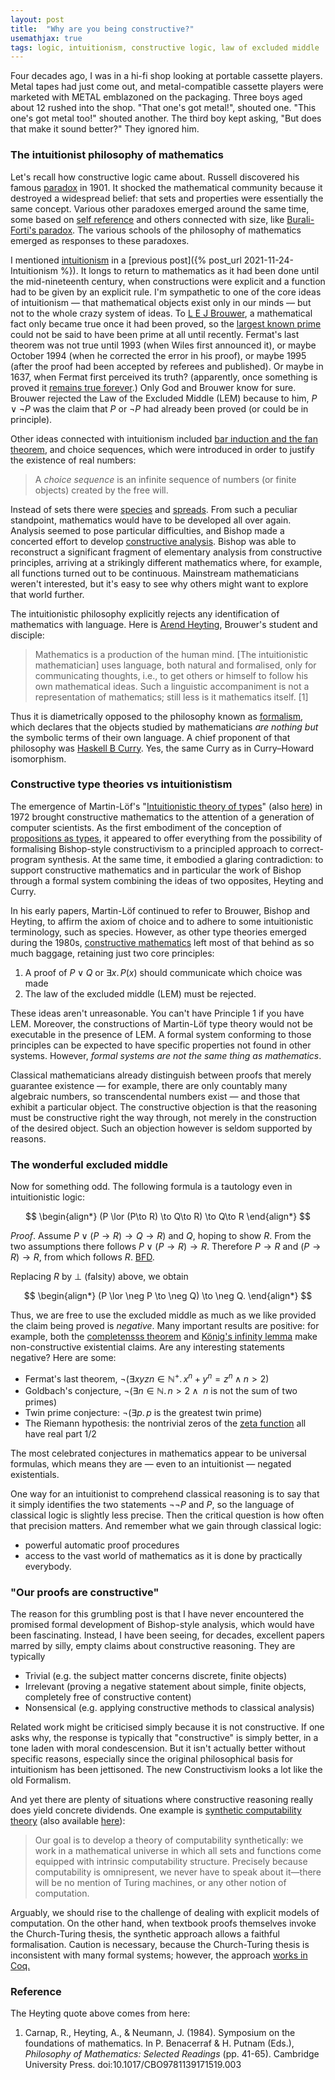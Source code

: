 ```yaml
---
layout: post
title:  "Why are you being constructive?"
usemathjax: true 
tags: logic, intuitionism, constructive logic, law of excluded middle
---
```


Four decades ago, I was in a hi-fi shop looking at portable cassette players. Metal tapes had just come out, and metal-compatible cassette players were marketed with METAL emblazoned on the packaging. Three boys aged about 12 rushed into the shop. "That one's got metal!", shouted one. "This one's got metal too!" shouted another. The third boy kept asking, "But does that make it sound better?" They ignored him.

### The intuitionist philosophy of mathematics

Let's recall how constructive logic came about. Russell discovered his famous [paradox](https://plato.stanford.edu/entries/russell-paradox/) in 1901. It shocked the mathematical community because it destroyed a widespread belief: that sets and properties were essentially the same concept. Various other paradoxes emerged around the same time, some based on [self reference](https://www.dpmms.cam.ac.uk/~wtg10/richardsparadox.html) and others connected with size, like [Burali-Forti's paradox](https://www.oxfordreference.com/view/10.1093/oi/authority.20110803095535765).
The various schools of the philosophy of mathematics emerged as responses to these paradoxes. 

I mentioned [intuitionism](https://plato.stanford.edu/entries/intuitionism/) in a [previous post]({% post_url 2021-11-24-Intuitionism %}).
It longs to return to mathematics as it had been done until the mid-nineteenth century, when constructions were explicit and a function had to be given by an explicit rule.
I'm sympathetic to one of the core ideas of intuitionism — that mathematical objects exist only in our minds — but not to the whole crazy system of ideas.
To [L E J Brouwer](https://plato.stanford.edu/entries/brouwer/), a mathematical fact only became true once it had been proved, so the [largest known prime](https://en.wikipedia.org/wiki/Largest_known_prime_number) could not be said to have been prime at all until recently.
Fermat's last theorem was not true until 1993 (when Wiles first announced it), or maybe October 1994 (when he corrected the error in his proof), or maybe 1995 (after the proof had been accepted by referees and published). Or maybe in 1637, when Fermat first perceived its truth? (apparently, once something is proved it [remains true forever]( click).) 
Only God and Brouwer know for sure.
Brouwer rejected the Law of the Excluded Middle (LEM) because to him, $P\lor \neg P$ was the claim that $P$ or $\neg P$ had already been proved (or could be in principle).

Other ideas connected with intuitionism included [bar induction and the fan theorem](https://plato.stanford.edu/entries/intuitionism/#BarThe), and choice sequences, which were introduced in order to justify the existence of real numbers:

> A *choice sequence* is an infinite sequence of numbers (or finite objects) created by the free will. 

Instead of sets there were [species](https://encyclopediaofmath.org/wiki/Species) and [spreads](https://encyclopediaofmath.org/wiki/Spread_(in_intuitionistic_logic)).
From such a peculiar standpoint, mathematics would have to be developed all over again.
Analysis seemed to pose particular difficulties, and Bishop made a concerted effort to develop [constructive analysis](https://ncatlab.org/nlab/show/Bishop%27s+constructive+mathematics).
Bishop was able to reconstruct a significant fragment of elementary analysis from constructive principles, arriving at a strikingly different mathematics where, for example, all functions turned out to be continuous.
Mainstream mathematicians weren't interested, but it's easy to see why others might want to explore that world further.

The intuitionistic philosophy explicitly rejects any identification of mathematics with language.
Here is [Arend Heyting](https://en.wikipedia.org/wiki/Arend_Heyting), Brouwer's student and disciple:

> Mathematics is a production of the human mind. [The intuitionistic mathematician] uses language, both natural and formalised, only for communicating thoughts, i.e., to get others or himself to follow his own mathematical ideas. Such a linguistic accompaniment is not a representation of mathematics; still less is it mathematics itself. [1]

Thus it is diametrically opposed to the philosophy known as [formalism](https://plato.stanford.edu/entries/formalism-mathematics/), which declares that the objects studied by mathematicians *are nothing but* the symbolic terms of their own language. A chief proponent of that philosophy was [Haskell B Curry](https://plato.stanford.edu/entries/formalism-mathematics/#TerForCur). Yes, the same Curry as in Curry–Howard isomorphism.


### Constructive type theories vs intuitionistism

The emergence of Martin-Löf's "[Intuitionistic theory of types](https://doi.org/10.1093/oso/9780198501275.003.0010)" (also [here](/papers/Martin-Löf-intuitionistic_theory_of_types)) in 1972 brought constructive mathematics to the attention of a generation of computer scientists.
As the first embodiment of the conception of [propositions as types](https://plato.stanford.edu/entries/type-theory-intuitionistic/#PropType), it appeared to offer everything from the possibility of formalising Bishop-style constructivism to a principled approach to correct-program synthesis.
At the same time, it embodied a glaring contradiction: to support constructive mathematics and in particular the work of Bishop through a formal system combining the ideas of two opposites, Heyting and Curry. 

In his early papers, Martin-Löf continued to refer to Brouwer, Bishop and Heyting,  to affirm the axiom of choice and to adhere to some intuitionistic terminology, such as species. However, as other type theories emerged during the 1980s, [constructive mathematics](https://plato.stanford.edu/entries/mathematics-constructive/) left most of that behind as so much baggage, retaining just two core principles:

1. A proof of $P\lor Q$ or $\exists x.\,P(x)$ should communicate which choice was made
2. The law of the excluded middle (LEM) must be rejected.

These ideas aren't unreasonable. You can't have Principle 1 if you have LEM. 
Moreover, the constructions of Martin-Löf type theory would not be executable in the presence of LEM. 
A formal system conforming to those principles can be expected to have specific properties not found in other systems. However, *formal systems are not the same thing as mathematics*.

Classical mathematicians already distinguish between proofs that merely guarantee existence — for example, there are only countably many algebraic numbers, so transcendental numbers exist — and those that exhibit a particular object. The constructive objection is that the reasoning must be constructive right the way through, not merely in the construction of the desired object. Such an objection however is seldom supported by reasons.

### The wonderful excluded middle

Now for something odd. The following formula is a tautology even in intuitionistic logic:

$$ 
\begin{align*}
 (P \lor (P\to R) \to Q\to R) \to Q\to R 
\end{align*}
$$

*Proof*. Assume $P \lor (P\to R) \to Q\to R)$ and $Q$, hoping to show $R$.
From the two assumptions there follows $P \lor (P\to R) \to R$. Therefore $P\to R$ and $(P\to R) \to R$, from which follows $R$. [BFD](https://www.urbandictionary.com/define.php?term=BFD).

Replacing $R$ by $\bot$ (falsity) above, we obtain

$$ 
\begin{align*}
 (P \lor \neg P \to \neg Q) \to \neg Q.
\end{align*}
$$

Thus, we are free to use the excluded middle as much as we like provided the claim being proved is *negative*. 
Many important results are positive: for example, both the [completensss theorem](https://plato.stanford.edu/entries/goedel/#ComThe)
and [König's infinity lemma](https://en.wikipedia.org/wiki/Kőnig%27s_lemma)
make non-constructive existential claims.
Are any interesting statements negative? Here are some:

* Fermat's last theorem, $\neg(\exists x y z n\in \mathbb{N^{+}}.\, x^n+y^n = z^n \land n>2)$
* Goldbach's conjecture, $\neg(\exists n\in \mathbb{N}.\, n>2 \land \text{ $n$ is not the sum of two primes})$
* Twin prime conjecture: $\neg(\exists p.\, \text{$p$ is the greatest twin prime})$
* The Riemann hypothesis: the nontrivial zeros of the [zeta function](https://en.wikipedia.org/wiki/Riemann_zeta_function) all have real part $1/2$

The most celebrated conjectures in mathematics appear to be universal formulas, which means they are — even to an intuitionist — negated existentials.

One way for an intuitionist to comprehend classical reasoning is to say that it simply identifies the two statements $\neg\neg P$ and $P$, so the language of classical logic is slightly less precise. Then the critical question is how often that precision matters.
And remember what we gain through classical logic:

* powerful automatic proof procedures
* access to the vast world of mathematics as it is done by practically everybody.

### "Our proofs are constructive"

The reason for this grumbling post is that I have never encountered the promised formal development of Bishop-style analysis, which would have been fascinating.
Instead, I have been seeing, for decades, excellent papers marred by silly, empty claims about constructive reasoning. They are typically

* Trivial (e.g. the subject matter concerns discrete, finite objects)
* Irrelevant (proving a negative statement about simple, finite objects, completely free of constructive content)
* Nonsensical (e.g. applying constructive methods to classical analysis)

Related work might be criticised simply because it is not constructive.
If one asks why, the response is typically that "constructive" is simply better,
in a tone laden with moral condescension. But it isn't actually better without specific reasons, especially since the original philosophical basis for intuitionism has been jettisoned. The new Constructivism looks a lot like the old Formalism.

And yet there are plenty of situations where constructive reasoning really does yield concrete dividends.
One example is [synthetic computability theory](https://www.sciencedirect.com/science/article/pii/S1571066106001861) (also available [here](http://math.andrej.com/data/synthetic.pdf)):

> Our goal is to develop a theory of computability synthetically: we work in a mathematical universe in which all sets and functions come equipped with intrinsic computability structure. Precisely because computability is omnipresent, we never have to speak about it—there will be no mention of Turing machines, or any other notion of computation.

Arguably, we should rise to the challenge of dealing with explicit models of computation.
On the other hand, when textbook proofs themselves invoke the Church-Turing thesis, the synthetic approach allows a faithful formalisation.
Caution is necessary, because the Church-Turing thesis is inconsistent with many formal systems; however, the approach [works in Coq.](https://drops.dagstuhl.de/opus/volltexte/2021/13455/)

### Reference

The Heyting quote above comes from here:

1. Carnap, R., Heyting, A., & Neumann, J. (1984). Symposium on the foundations of mathematics. In P. Benacerraf & H. Putnam (Eds.), *Philosophy of Mathematics: Selected Readings* (pp. 41-65). Cambridge University Press. doi:10.1017/CBO9781139171519.003





